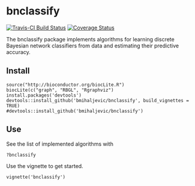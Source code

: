 # bnclassify

[![Travis-CI Build Status](https://travis-ci.org/bmihaljevic/bnclassify.svg?branch=master)](https://travis-ci.org/bmihaljevic/bnclassify)
[![Coverage Status](https://coveralls.io/repos/bmihaljevic/bnclassify/badge.svg)](https://coveralls.io/r/bmihaljevic/bnclassify)

The bnclassify package implements algorithms for learning discrete Bayesian network classifiers from data and estimating their predictive accuracy.

## Install

```{r}
source("http://bioconductor.org/biocLite.R")
biocLite(c("graph", "RBGL", "Rgraphviz")
install.packages('devtools')
devtools::install_github('bmihaljevic/bnclassify', build_vignettes = TRUE)
#devtools::install_github('bmihaljevic/bnclassify')
```

## Use

See the list of implemented algorithms with 

```{r}
?bnclassify
```

Use the vignette to get started. 
```{r}
vignette('bnclassify')
```
